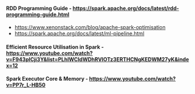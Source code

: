 #### RDD Programming Guide - https://spark.apache.org/docs/latest/rdd-programming-guide.html
- https://www.xenonstack.com/blog/apache-spark-optimisation
- https://spark.apache.org/docs/latest/ml-pipeline.html
#### Efficient Resource Utilisation in Spark - https://www.youtube.com/watch?v=F943pICji3Y&list=PLhIWCIdWDhRVIOTz3ERTHCNgKEDWM27yK&index=12
#### Spark Executor Core & Memory - https://www.youtube.com/watch?v=PP7r_L-HB50
